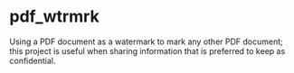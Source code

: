 # pdf_wtrmrk
Using a PDF document as a watermark to mark any other PDF document; this project is useful when sharing information that is preferred to keep as confidential.
